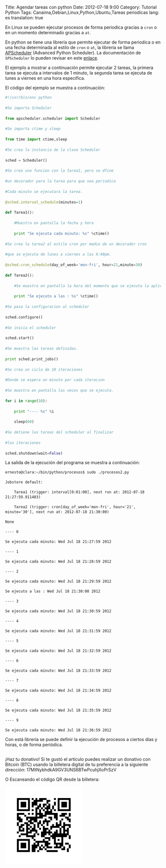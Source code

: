 Title: Agendar tareas con python
Date: 2012-07-18 9:00 
Category: Tutorial Python
Tags: Canaima,Debian,Linux,Python,Ubuntu,Tareas periodicas
lang: es
translation: true

En Linux se pueden ejecutar procesos de forma periodica gracias a `cron` o en un momento determinado gracias a `at`.

En python se tiene una librería que permite ejecutar de forma periodica o en una fecha determinada al estilo de `cron` o `at`, la librería se llama [APScheduler](https://pypi.org/project/APScheduler/) (Advanced Python Scheduler). La documentación de `SPScheduler` lo pueden revisar en este [enlace](https://apscheduler.readthedocs.io/en/latest/).

El ejemplo a mostrar a continuación permite ejecutar 2 tareas, la primera tarea se ejecuta a intervalos de 1 minuto, la segunda tarea se ejecuta de lunes a viernes en una hora específica.

El código del ejemplo se muestra a continuación:
```python
#!/usr/bin/env python

#Se importa Scheduler

from apscheduler.scheduler import Scheduler

#Se importa ctime y sleep

from time import ctime,sleep

#Se crea la instancia de la clase Scheduler

sched = Scheduler()

#Se crea una funcion con la tarea1, pero se dfine

#un decorador para la tarea para que sea periodica

#Cada minuto se ejecutara la tarea.

@sched.interval_schedule(minutes=1)

def Tarea1():

    #Muestra en pantalla la fecha y hora

    print "Se ejecuta cada minuto: %s" %ctime()

#Se crea la tarea2 al estilo cron por medio de un decorador cron

#que se ejecuta de lunes a viernes a las 9:40pm.

@sched.cron_schedule(day_of_week='mon-fri', hour=21,minute=30)

def Tarea2():

    #Se muestra en pantalla la hora del momento que se ejecuta la aplicacion.

    print "Se ejecuto a las : %s" %ctime()

#Se pasa la configuracion al scheduler

sched.configure()

#Se inicia el scheduler

sched.start()

#Se muestra las tareas definidas.

print sched.print_jobs()

#Se crea un ciclo de 10 iteraciones

#Donde se espera un minuto por cada iteracion

#Se muestra en pantalla las veces que se ejecuta.

for i in range(10):

    print "---- %s" %i

    sleep(60)

#Se detiene las tareas del scheduler al finalizar

#las iteraciones

sched.shutdown(wait=False)
```
La salida de la ejecución del programa se muestra a continuación:

```
ernesto@clara:~/bin/python/procesos$ sudo ./procesos2.py 

Jobstore default:

    Tarea1 (trigger: interval[0:01:00], next run at: 2012-07-18 21:27:59.911483)

    Tarea2 (trigger: cron[day_of_week='mon-fri', hour='21', minute='30'], next run at: 2012-07-18 21:30:00)

None

---- 0

Se ejecuta cada minuto: Wed Jul 18 21:27:59 2012

---- 1

Se ejecuta cada minuto: Wed Jul 18 21:28:59 2012

---- 2

Se ejecuta cada minuto: Wed Jul 18 21:29:59 2012

Se ejecuto a las : Wed Jul 18 21:30:00 2012

---- 3

Se ejecuta cada minuto: Wed Jul 18 21:30:59 2012

---- 4

Se ejecuta cada minuto: Wed Jul 18 21:31:59 2012

---- 5

Se ejecuta cada minuto: Wed Jul 18 21:32:59 2012

---- 6

Se ejecuta cada minuto: Wed Jul 18 21:33:59 2012

---- 7

Se ejecuta cada minuto: Wed Jul 18 21:34:59 2012

---- 8

Se ejecuta cada minuto: Wed Jul 18 21:35:59 2012

---- 9

Se ejecuta cada minuto: Wed Jul 18 21:36:59 2012
```
Con está librería se puede definir la ejecución de procesos a ciertos días y horas, o de forma periódica.

##  ##
¡Haz tu donativo!
Si te gustó el artículo puedes realizar un donativo con Bitcoin (BTC)
usando la billetera digital de tu preferencia a la siguiente
dirección: 17MtNybhdkA9GV3UNS6BTwPcuhjXoPrSzV

O Escaneando el código QR desde la billetera:

![17MtNybhdkA9GV3UNS6BTwPcuhjXoPrSzV](./images/17MtNybhdkA9GV3UNS6BTwPcuhjXoPrSzV.png)